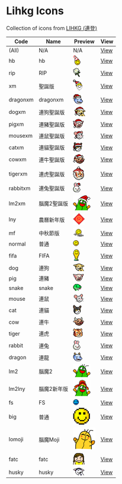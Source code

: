 # Lihkg Icons

Collection of icons from [LIHKG (連登)](https://lihkg.com/)

| Code | Name | Preview | View |
| --- | --- | --- | --- |
| (All) | N/A | N/A | [View](./view/all.md) |
| hb | hb | ![assets/faces/lihkg/smile_hb.gif](assets/faces/lihkg/smile_hb.gif) | [View](./view/hb.md) |
| rip | RIP | ![assets/faces/rip/flower.gif](assets/faces/rip/flower.gif) | [View](./view/rip.md) |
| xm | 聖誕版 | ![assets/faces/xm/smile.gif](assets/faces/xm/smile.gif) | [View](./view/xm.md) |
| dragonxm | dragonxm | ![assets/faces/dragonxm/smile.gif](assets/faces/dragonxm/smile.gif) | [View](./view/dragonxm.md) |
| dogxm | 連狗聖誕版 | ![assets/faces/dogxm/smile.gif](assets/faces/dogxm/smile.gif) | [View](./view/dogxm.md) |
| pigxm | 連豬聖誕版 | ![assets/faces/pigxm/smile.gif](assets/faces/pigxm/smile.gif) | [View](./view/pigxm.md) |
| mousexm | 連鼠聖誕版 | ![assets/faces/mousexm/smile.gif](assets/faces/mousexm/smile.gif) | [View](./view/mousexm.md) |
| catxm | 連貓聖誕版 | ![assets/faces/catxm/smile.gif](assets/faces/catxm/smile.gif) | [View](./view/catxm.md) |
| cowxm | 連牛聖誕版 | ![assets/faces/cowxm/smile.gif](assets/faces/cowxm/smile.gif) | [View](./view/cowxm.md) |
| tigerxm | 連虎聖誕版 | ![assets/faces/tigerxm/smile.gif](assets/faces/tigerxm/smile.gif) | [View](./view/tigerxm.md) |
| rabbitxm | 連兔聖誕版 | ![assets/faces/rabbitxm/smile.gif](assets/faces/rabbitxm/smile.gif) | [View](./view/rabbitxm.md) |
| lm2xm | 腦魔2聖誕版 | ![assets/faces/lm2xm/smile.gif](assets/faces/lm2xm/smile.gif) | [View](./view/lm2xm.md) |
| lny | 農曆新年版 | ![assets/faces/lny/smile.gif](assets/faces/lny/smile.gif) | [View](./view/lny.md) |
| mf | 中秋節版 | ![assets/faces/mf/smile.png](assets/faces/mf/smile.png) | [View](./view/mf.md) |
| normal | 普通 | ![assets/faces/normal/smile.gif](assets/faces/normal/smile.gif) | [View](./view/normal.md) |
| fifa | FIFA | ![assets/faces/fifa/smile.gif](assets/faces/fifa/smile.gif) | [View](./view/fifa.md) |
| dog | 連狗 | ![assets/faces/dog/smile.gif](assets/faces/dog/smile.gif) | [View](./view/dog.md) |
| pig | 連豬 | ![assets/faces/pig/smile.gif](assets/faces/pig/smile.gif) | [View](./view/pig.md) |
| snake | snake | ![assets/faces/snake/smile.gif](assets/faces/snake/smile.gif) | [View](./view/snake.md) |
| mouse | 連鼠 | ![assets/faces/mouse/smile.gif](assets/faces/mouse/smile.gif) | [View](./view/mouse.md) |
| cat | 連貓 | ![assets/faces/cat/smile.gif](assets/faces/cat/smile.gif) | [View](./view/cat.md) |
| cow | 連牛 | ![assets/faces/cow/smile.gif](assets/faces/cow/smile.gif) | [View](./view/cow.md) |
| tiger | 連虎 | ![assets/faces/tiger/smile.gif](assets/faces/tiger/smile.gif) | [View](./view/tiger.md) |
| rabbit | 連兔 | ![assets/faces/rabbit/smile.gif](assets/faces/rabbit/smile.gif) | [View](./view/rabbit.md) |
| dragon | 連龍 | ![assets/faces/dragon/smile.gif](assets/faces/dragon/smile.gif) | [View](./view/dragon.md) |
| lm2 | 腦魔2 | ![assets/faces/lm2/smile.gif](assets/faces/lm2/smile.gif) | [View](./view/lm2.md) |
| lm2lny | 腦魔2新年版 | ![assets/faces/lm2lny/smile.gif](assets/faces/lm2lny/smile.gif) | [View](./view/lm2lny.md) |
| fs | FS | ![assets/faces/fs/smile.gif](assets/faces/fs/smile.gif) | [View](./view/fs.md) |
| big | 普通 | ![assets/faces/big/smile.gif](assets/faces/big/smile.gif) | [View](./view/big.md) |
| lomoji | 腦魔Moji | ![assets/faces/lomoji/05.png](assets/faces/lomoji/05.png) | [View](./view/lomoji.md) |
| fatc | fatc | ![assets/faces/fatcmoji/fat001.gif](assets/faces/fatcmoji/fat001.gif) | [View](./view/fatc.md) |
| husky | husky | ![assets/faces/husky/smile.gif](assets/faces/husky/smile.gif) | [View](./view/husky.md) |
